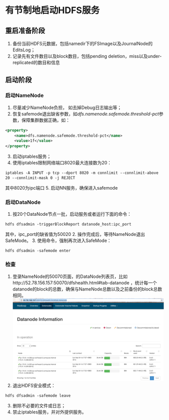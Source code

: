 # 有节制地启动HDFS服务

## 重启准备阶段

1.	备份当前HDFS元数据，包括namedir下的FSImage以及JournalNode的EditsLog；
2.	记录先有文件数目以及block数目，包括pending deletion，miss以及under-replicated的数目和信息

## 启动阶段

### 启动NameNode
1. 尽量减少NameNode负担， 如去掉Debug日志输出等；
2. 恢复safemode退出缺省参数，如*dfs.namenode.safemode.threshold-pct*参数，保障集群数据正确，如：
``` xml
<property>
    <name>dfs.namenode.safemode.threshold-pct</name>
    <value>1f</value>
</property>
```
3. 启动iptables服务；
4. 使用iptables限制网络端口8020最大连接数为20：
``` shell
iptables -A INPUT -p tcp --dport 8020 -m connlimit --connlimit-above 20 --connlimit-mask 0 -j REJECT
```
其中8020为ipc端口
5. 启动NN服务，确保进入safemode

### 启动DataNode

1. 按20个DataNode节点一批，启动服务或者运行下面的命令：
``` shell
hdfs dfsadmin -triggerBlockReport datanode_host:ipc_port
```
其中，ipc_port的缺省值为50020
2. 操作完成后，等待NameNode退出SafeMode。
3. 使用命令，强制再次进入SafeMode：
``` shell
hdfs dfsadmin -safemode enter
```

### 检查

1. 登录NameNode的50070页面，的DataNode列表页，比如http://52.78.156.157:50070/dfshealth.html#tab-datanode
，统计每一个datanode的block的总数，确保与NameNode总数以及之前备份的block总数相同。
![](images/datanode_list.png)
2. 退出HDFS安全模式：
``` shell
hdfs dfsadmin -safemode leave
```
3. 删除不必要的文件或日志；
4. 禁止iptables服务，并对外提供服务。